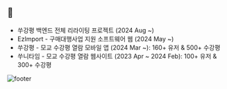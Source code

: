 ## 🚀 
- 쑤강평 백엔드 전체 리라이팅 프로젝트 (2024 Aug ~)
- EzImport - 구매대행사업 지원 소프트웨어 웹 (2024 May ~)
- 쑤강평 - 모교 수강평 열람 모바일 앱 (2024 Mar ~): 160+ 유저 & 500+ 수강평
- 쑤니타임 - 모교 수강평 열람 웹사이트 (2023 Apr ~ 2024 Feb): 100+ 유저 & 300+ 수강평

![footer](https://capsule-render.vercel.app/api?type=waving&color=auto&height=100&section=footer)
